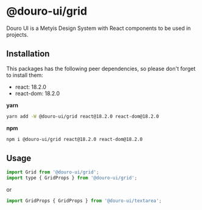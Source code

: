 # @douro-ui/grid

Douro UI is a Metyis Design System with React components to be used in projects.

## Installation

This packages has the following peer dependencies, so please don't forget to install them:

- react: 18.2.0
- react-dom: 18.2.0

**yarn**

```sh
yarn add -W @douro-ui/grid react@18.2.0 react-dom@18.2.0
```

**npm**

```sh
npm i @douro-ui/grid react@18.2.0 react-dom@18.2.0
```

## Usage

```js
import Grid from '@douro-ui/grid';
import type { GridProps } from '@douro-ui/grid';
```

or

```js
import GridProps { GridProps } from '@douro-ui/textarea';
```
